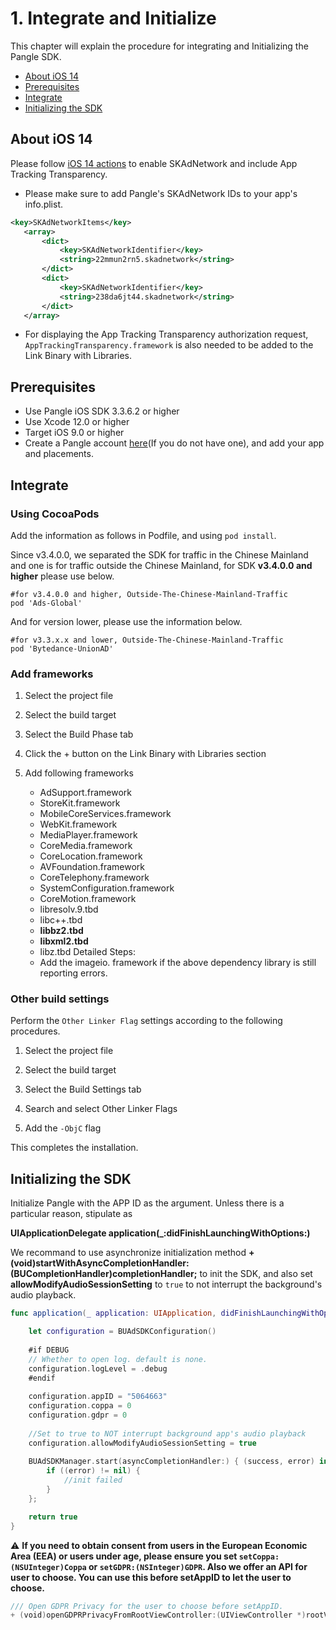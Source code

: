# 1. Integrate and Initialize

This chapter will explain the procedure for integrating and Initializing the Pangle SDK.

* [About iOS 14](#start/ios14)
* [Prerequisites](#start/env)
* [Integrate](#start/integrate)
* [Initializing the SDK](#start/init)


<a name="start/ios14"></a>
## About iOS 14
Please follow [iOS 14 actions](https://www.pangleglobal.com/help/doc/5f4dc4271de305000ece82aa) to enable SKAdNetwork and include App Tracking Transparency.

- Please make sure to add Pangle's SKAdNetwork IDs to your app's info.plist.
```xml
<key>SKAdNetworkItems</key>
   <array>
       <dict>
           <key>SKAdNetworkIdentifier</key>
           <string>22mmun2rn5.skadnetwork</string>
       </dict>
       <dict>
           <key>SKAdNetworkIdentifier</key>
           <string>238da6jt44.skadnetwork</string>
       </dict>
   </array>
```

- For displaying the App Tracking Transparency authorization request, `AppTrackingTransparency.framework` is also needed to be added to the Link Binary with Libraries.


<a name="start/env"></a>
## Prerequisites

* Use Pangle iOS SDK 3.3.6.2 or higher
* Use Xcode 12.0 or higher
* Target iOS 9.0 or higher
* Create a Pangle account [here](https://www.pangleglobal.com/)(If you do not have one), and add your app and placements.


<a name="start/integrate"></a>
## Integrate
### Using CocoaPods
Add the information as follows in Podfile, and using `pod install`.

Since v3.4.0.0, we separated the SDK for traffic in the Chinese Mainland and one is for traffic outside the Chinese Mainland, for SDK **v3.4.0.0 and higher** please use below.

```
#for v3.4.0.0 and higher, Outside-The-Chinese-Mainland-Traffic
pod 'Ads-Global'
```

And for version lower, please use the information below.

```
#for v3.3.x.x and lower, Outside-The-Chinese-Mainland-Traffic
pod 'Bytedance-UnionAD'
```

### Add frameworks

1. Select the project file

2. Select the build target

3. Select the Build Phase tab

4. Click the + button on the Link Binary with Libraries section

5. Add following frameworks

    -   AdSupport.framework
    -   StoreKit.framework
    -   MobileCoreServices.framework
    -   WebKit.framework
    -   MediaPlayer.framework
    -   CoreMedia.framework
    -   CoreLocation.framework
    -   AVFoundation.framework
    -   CoreTelephony.framework
    -   SystemConfiguration.framework
    -   CoreMotion.framework
    -   libresolv.9.tbd
    -   libc++.tbd
    -   **libbz2.tbd**
    -   **libxml2.tbd**
    -   libz.tbd Detailed Steps:
    -   Add the imageio. framework if the above dependency library is still reporting errors.


### Other build settings

Perform the `Other Linker Flag` settings according to the following procedures.

1. Select the project file

2. Select the build target

3. Select the Build Settings tab

4. Search and select Other Linker Flags

5. Add the  `-ObjC` flag


This completes the installation.

<a name="start/init"></a>
## Initializing the SDK

Initialize Pangle with the APP ID as the argument. Unless there is a particular reason, stipulate as

**UIApplicationDelegate application(_:didFinishLaunchingWithOptions:)**

We recommand to use asynchronize initialization method **+ (void)startWithAsyncCompletionHandler:(BUCompletionHandler)completionHandler;** to init the SDK, and also set **allowModifyAudioSessionSetting** to `true` to not interrupt the background's audio playback.

```swift
func application(_ application: UIApplication, didFinishLaunchingWithOptions launchOptions: [UIApplicationLaunchOptionsKey: Any]?) -> Bool {

    let configuration = BUAdSDKConfiguration()
        
    #if DEBUG
    // Whether to open log. default is none.
    configuration.logLevel = .debug
    #endif
        
    configuration.appID = "5064663"
    configuration.coppa = 0
    configuration.gdpr = 0
        
    //Set to true to NOT interrupt background app's audio playback
    configuration.allowModifyAudioSessionSetting = true
        
    BUAdSDKManager.start(asyncCompletionHandler:) { (success, error) in
        if ((error) != nil) {
            //init failed
        }
    };

    return true
}
```

:warning: **If you need to obtain consent from users in the European Economic Area (EEA) or users under age, please ensure you set `setCoppa:(NSUInteger)Coppa` or `setGDPR:(NSInteger)GDPR`. Also we offer an API for user to choose. You can use this before setAppID to let the user to choose.**


```swift
/// Open GDPR Privacy for the user to choose before setAppID.
+ (void)openGDPRPrivacyFromRootViewController:(UIViewController *)rootViewController confirm:(BUConfirmGDPR)confirm;
```
